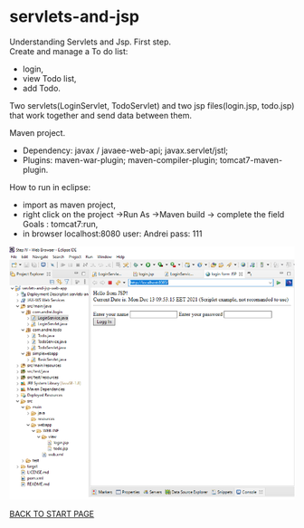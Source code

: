 # servlets-and-jsp
Understanding Servlets and Jsp. First step.   
Create and manage a To do list:   
  - login,   
  - view Todo list,   
  - add Todo.   
 
 
 
 Two servlets(LoginServlet, TodoServlet) and two jsp files(login.jsp, todo.jsp) that work together and send data between them.
    
    
Maven project.   
  - Dependency: javax / javaee-web-api;  javax.servlet/jstl;  
  - Plugins: maven-war-plugin; maven-compiler-plugin; tomcat7-maven-plugin.

How to run in eclipse:  
  - import as maven project,  
  - right click on the project ->Run As ->Maven build  -> complete the field Goals : tomcat7:run,  
  - in browser localhost:8080    user: Andrei	pass: 111  
  
    
      
        

![Project Explorer:](box/project-structure.png)

  
    
[BACK TO START PAGE](https://github.com/FlorescuAndrei/Start.git) 
